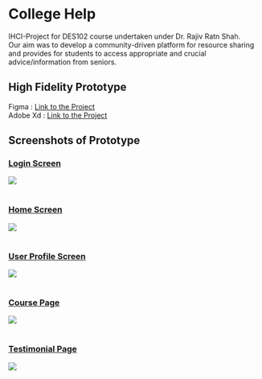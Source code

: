 # College Help
IHCI-Project for DES102 course undertaken under Dr. Rajiv Ratn Shah. <br>
Our aim was to develop a community-driven platform for resource sharing and provides for students to access appropriate and crucial advice/information from seniors.

## High Fidelity Prototype
Figma : [Link to the Project](https://www.figma.com/file/nzGb4qZig63ft6txUsDTbs/IHCI-Project?node-id=0%3A1) <br>
Adobe Xd : [Link to the Project](https://xd.adobe.com/view/d6affdf1-edd2-4964-85f9-576c9f6eccb1-83fc/)

## Screenshots of Prototype
### <ins>Login Screen</ins>
![](https://github.com/Ritwick01/IHCI-Project/blob/main/Resources/Screenshot%20(115).png) <br><br>
### <ins>Home Screen</ins>
![](https://github.com/Ritwick01/IHCI-Project/blob/main/Resources/Screenshot%20(116).png) <br><br>
### <ins>User Profile Screen</ins>
![](https://github.com/Ritwick01/IHCI-Project/blob/main/Resources/Screenshot%20(117).png) <br><br>
### <ins>Course Page</ins>
![](https://github.com/Ritwick01/IHCI-Project/blob/main/Resources/Screenshot%20(118).png) <br><br>
### <ins>Testimonial Page</ins>
![](https://github.com/Ritwick01/IHCI-Project/blob/main/Resources/Screenshot%20(119).png) <br><br>
